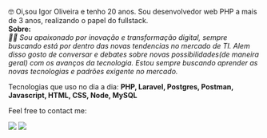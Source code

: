 <p align="left">
  🤓 Oi,sou Igor Oliveira e tenho 20 anos.
  Sou desenvolvedor web PHP a mais de 3 anos, realizando o papel do fullstack.
  <br>
  <strong>Sobre:</strong>
  <br>
  <i>🤖🎣 Sou apaixonado por inovação e transformação digital, sempre buscando está por dentro das novas tendencias no mercado de TI. Alem disso gosto de conversar e debates sobre novas possibilidades(de maneira geral) com os avanços da tecnologia. Estou sempre buscando aprender as novas tecnologias e padrões exigente no mercado.</i>
  
</p>
<p align="left">
  Tecnologias que uso no dia a dia: 
  <strong>PHP, Laravel, Postgres, Postman, Javascript, HTML, CSS, Node, MySQL</strong>
</p>
<p align="left">
  
</p>
<p align="left">
  Feel free to contact me:
</p>
<p align="left">
<a href="mailto:joseigorso2010@gmail.com" alt="Gmail">
<img src="https://img.shields.io/badge/-Gmail-e34c41?style=flat-square&labelColor=e34c41&logo=gmail&logoColor=white&link=joseigorso2010@gmail.com" /></a>
<a href="https://www.linkedin.com/in/igor-oliveira-a25135162/" alt="Linkedin">
<img src="https://img.shields.io/badge/-Linkedin-blue?style=flat-square&logo=Linkedin&logoColor=white&link=https://www.linkedin.com/in/igor-oliveira-a25135162/" /></a>
</p>
